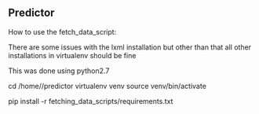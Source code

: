 ## Predictor


How to use the fetch_data_script:

There are some issues with the lxml installation but other than that all other installations in virtualenv should be fine

This was done using python2.7

cd /home/<user>/predictor
virtualenv venv
source venv/bin/activate

pip install -r fetching_data_scripts/requirements.txt
